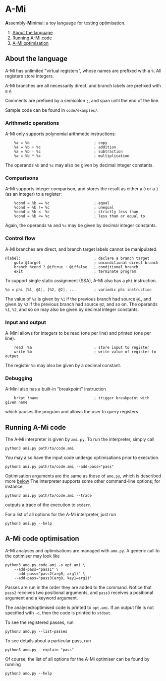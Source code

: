 # A-Mi
**A**ssembly-**Mi**nimal: a toy language for testing optimisation.

1. [About the language](#about-the-language)
1. [Running A-Mi code](#running-a-mi-code)
1. [A-Mi optimisation](#a-mi-optimisation)

## About the language

A-Mi has unlimited "virtual registers", whose names are prefixed with a `%`.
All registers store integers.

A-Mi branches are all necessarily direct, and branch labels are prefixed with a `@`.

Comments are prefixed by a semicolon `;`, and span until the end of the line.

Sample code can be found in `code/examples/`.

### Arithmetic operations

A-Mi only supports polynomial arithmetic instructions:
```
    %a = %b                             ; copy
    %a = %b + %c                        ; addition
    %a = %b - %c                        ; subtraction
    %a = %b * %c                        ; multiplication
```

The operands `%b` and `%c` may also be given by decimal integer constants.

### Comparisons

A-Mi supports integer comparison, and stores the result as either a `0` or a `1` (as an integer) to a register:
```
    %cond = %b == %c                    ; equal
    %cond = %b != %c                    ; unequal
    %cond = %b <  %c                    ; strictly less than
    %cond = %b <= %c                    ; less than or equal to
```

Again, the operands `%b` and `%c` may be given by decimal integer constants.

### Control flow

A-Mi branches are direct, and branch target labels cannot be manipulated.
```
@label:                                 ; declare a branch target
    goto @target                        ; unconditional direct branch
    branch %cond ? @iftrue : @iffalse   ; conditional branch
    exit                                ; terminate program
```
To support single static assignment (SSA), A-Mi also has a `phi` instruction.
```
%a = phi [%1, @1], [%2, @2], ...        ; variadic phi instruction
```
The value of `%a` is given by `%1` if the previous branch had source `@1`, and given by `%2` if the previous branch had source `@2`, and so on.
The operands `%1`, `%2`, and so on may also be given by decimal integer constants.

### Input and output

A-Mini allows for integers to be read (one per line) and printed (one per line).

```
    read  %a                            ; store input to register
    write %b                            ; write value of register to output
```
The register `%b` may also be given by a decimal constant.

### Debugging

A-Mini also has a built-in "breakpoint" instruction
```
    brkpt !name                         ; trigger breakpoint with given name
```
which pauses the program and allows the user to query registers.


## Running A-Mi code

The A-Mi interpreter is given by `ami.py`.
To run the interpreter, simply call
```console
python3 ami.py path/to/code.ami
```
You may also have the input code undergo optimisations prior to execution.
```console
python3 ami.py path/to/code.ami --add-pass="pass"
```
Optimisation arguments are the same as those of `amo.py`, which is described more [below](#a-mi-optimisation)
The interpreter supports some other command-line options; for instance,
```console
python3 ami.py path/to/code.ami --trace
```
outputs a trace of the execution to `stderr`.

For a list of all options for the A-Mi interpreter, just run
```console
python3 ami.py --help
```

## A-Mi code optimisation

A-Mi analyses and optimisations are managed with `amo.py`.
A generic call to the optimiser may look like
```console
python3 amo.py code.ami -o opt.ami \
    --add-pass="pass1" \
    --add-pass="pass2(arg0, arg1)" \
    --add-pass="pass3(arg0, key1=arg1)"
```
Passes are run in the order they are added to the command.
Notice that `pass2` receives two positional arguments, and `pass3` receives a positional argument and a keyword argument.

The analysed/optimised code is printed to `opt.ami`.
If an output file is not specified with `-o`, then the code is printed to `stdout`.

To see the registered passes, run
```console
python3 amo.py --list-passes
```

To see details about a particular pass, run
```console
python3 amo.py --explain "pass"
```

Of course, the list of all options for the A-Mi optimiser can be found by running
```console
python3 amo.py --help
```
